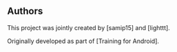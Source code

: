 ## Authors

This project was jointly created by [samip15] and [lighttt].

Originally developed as part of [Training for Android].
